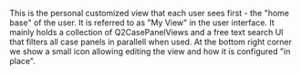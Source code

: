 This is the personal customized view that each user sees first - the "home base" of the user. It is referred to as "My View" in the user interface.
It mainly holds a collection of Q2CasePanelViews and a free text search UI that filters all case panels in parallell when used. At the bottom right corner we show a small icon allowing editing the view and how it is configured "in place".